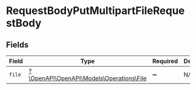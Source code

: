 # RequestBodyPutMultipartFileRequestBody


## Fields

| Field                                                                       | Type                                                                        | Required                                                                    | Description                                                                 |
| --------------------------------------------------------------------------- | --------------------------------------------------------------------------- | --------------------------------------------------------------------------- | --------------------------------------------------------------------------- |
| `file`                                                                      | [?\OpenAPI\OpenAPI\Models\Operations\File](../../models/operations/File.md) | :heavy_minus_sign:                                                          | N/A                                                                         |